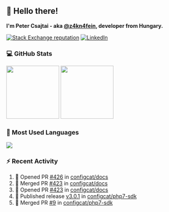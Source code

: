 ## 👋 Hello there!

**I'm Peter Csajtai - aka [@z4kn4fein](https://github.com/z4kn4fein), developer from Hungary.**

[![Stack Exchange reputation](https://img.shields.io/stackexchange/stackoverflow/r/8700582?color=orange&label=reputation&logo=stackoverflow&style=for-the-badge)](https://stackoverflow.com/users/8700582)
[![LinkedIn](https://img.shields.io/badge/linkedin-%230077B5.svg?style=for-the-badge&logo=linkedin&logoColor=white)](https://www.linkedin.com/in/csajtai-p%C3%A9ter-45395341/)

### 💻 GitHub Stats

<div>
  <img height="140px" src="https://github-readme-stats-pcsajtai.vercel.app/api?username=z4kn4fein&show_icons=true&hide_border=true&count_private=true&custom_title=Stats&theme=dracula&line_height=24&hide_title=true">
  <img height="140px" src="https://streak-stats.demolab.com?user=z4kn4fein&theme=dracula&hide_border=true">
  
</div>

### :toolbox: Most Used Languages

<img src="https://github-readme-stats-pcsajtai.vercel.app/api/top-langs/?username=z4kn4fein&theme=dracula&hide_border=true&layout=compact&langs_count=8&hide_title=true">

### :zap: Recent Activity

<!--START_SECTION:activity-->
1. 💪 Opened PR [#426](https://github.com/configcat/docs/pull/426) in [configcat/docs](https://github.com/configcat/docs)
2. 🎉 Merged PR [#423](https://github.com/configcat/docs/pull/423) in [configcat/docs](https://github.com/configcat/docs)
3. 💪 Opened PR [#423](https://github.com/configcat/docs/pull/423) in [configcat/docs](https://github.com/configcat/docs)
4. 🚀 Published release [v3.0.1](https://github.com/configcat/php7-sdk/releases/tag/v3.0.1) in [configcat/php7-sdk](https://github.com/configcat/php7-sdk)
5. 🎉 Merged PR [#9](https://github.com/configcat/php7-sdk/pull/9) in [configcat/php7-sdk](https://github.com/configcat/php7-sdk)
<!--END_SECTION:activity-->

